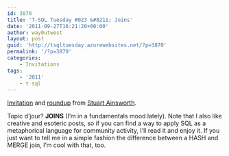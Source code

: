 ```yaml
---
id: 3870
title: 'T-SQL Tuesday #023 &#8211; Joins'
date: '2011-09-27T16:21:20+00:00'
author: way0utwest
layout: post
guid: 'http://tsqltuesday.azurewebsites.net/?p=3870'
permalink: '/?p=3870'
categories:
    - Invitations
tags:
    - '2011'
    - t-sql
---
```


[Invitation](http://codegumbo.com/index.php/2011/09/27/tsql2sday-t-sql-tuesday-23early-edition/) and [roundup](http://codegumbo.com/index.php/2011/10/10/tsql2sday-roundup/) from [Stuart Ainsworth](http://codegumbo.com/).

Topic d’jour? **JOINS** (I’m in a fundamentals mood lately). Note that I also like creative and esoteric posts, so if you can find a way to apply SQL as a metaphorical language for community activity, I’ll read it and enjoy it. If you just want to tell me in a simple fashion the difference between a HASH and MERGE join, I’m cool with that, too.
